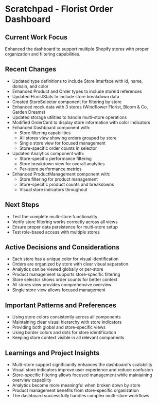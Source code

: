 # Scratchpad - Florist Order Dashboard

## Current Work Focus
Enhanced the dashboard to support multiple Shopify stores with proper organization and filtering capabilities.

## Recent Changes
- Updated type definitions to include Store interface with id, name, domain, and color
- Enhanced Product and Order types to include storeId references
- Updated FloristStats to include store breakdown data
- Created StoreSelector component for filtering by store
- Enhanced mock data with 3 stores (Windflower Florist, Bloom & Co, Garden Dreams)
- Updated storage utilities to handle multi-store operations
- Modified OrderCard to display store information with color indicators
- Enhanced Dashboard component with:
  - Store filtering capabilities
  - All stores view showing orders grouped by store
  - Single store view for focused management
  - Store-specific order counts in selector
- Updated Analytics component with:
  - Store-specific performance filtering
  - Store breakdown view for overall analytics
  - Per-store performance metrics
- Enhanced ProductManagement component with:
  - Store filtering for product management
  - Store-specific product counts and breakdowns
  - Visual store indicators throughout

## Next Steps
- Test the complete multi-store functionality
- Verify store filtering works correctly across all views
- Ensure proper data persistence for multi-store setup
- Test role-based access with multiple stores

## Active Decisions and Considerations
- Each store has a unique color for visual identification
- Orders are organized by store with clear visual separation
- Analytics can be viewed globally or per-store
- Product management supports store-specific filtering
- Store selector shows order counts for better context
- All stores view provides comprehensive overview
- Single store view allows focused management

## Important Patterns and Preferences
- Using store colors consistently across all components
- Maintaining clear visual hierarchy with store indicators
- Providing both global and store-specific views
- Using border colors and dots for store identification
- Keeping store context visible in all relevant components

## Learnings and Project Insights
- Multi-store support significantly enhances the dashboard's scalability
- Visual store indicators improve user experience and reduce confusion
- Store-specific filtering allows focused management while maintaining overview capability
- Analytics become more meaningful when broken down by store
- Product management benefits from store-specific organization
- The dashboard successfully handles complex multi-store workflows